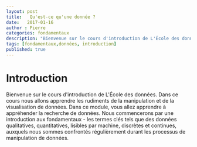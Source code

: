 ```yaml
---
layout: post
title:   Qu'est-ce qu'une donnée ?
date:   2017-01-16
author : Pierre
categories: fondamentaux
description: "Bienvenue sur le cours d'introduction de L'École des données."
tags: [fondamentaux,données, introduction]
published: true
---
```



Introduction 
===========

Bienvenue sur le cours d'introduction de L'École des données. Dans ce cours nous allons apprendre les rudiments de la manipulation et de la visualisation de données.
Dans ce module, vous allez apprendre à appréhender la recherche de données. Nous commencerons par une introduction aux fondamentaux - les termes clés tels que des données qualitatives, quantitatives, lisibles par machine, discrètes et continues, auxquels nous sommes confrontés régulièrement durant les processus de manipulation de données.
